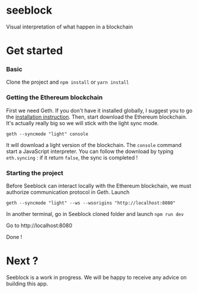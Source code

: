 # seeblock
Visual interpretation of what happen in a blockchain

# Get started
### Basic
Clone the project and 
`npm install` or `yarn install`
### Getting the Ethereum blockchain
First we need Geth. If you don't have it installed globally, I suggest you to go the [installation instruction](https://github.com/ethereum/go-ethereum/wiki/Installation-Instructions-for-Mac).
Then, start download the Ethereum blockchain. It's actually really big so we will stick with the light sync mode.
```
geth --syncmode "light" console
```
It will download a light version of the blockchain. The `console` command start a JavaScript interpreter. You can follow the download by typing `eth.syncing` : if it return `false`, the sync is completed !
### Starting the project
Before Seeblock can interact locally with the Ethereum blockchain, we must authorize communication protocol in Geth.
Launch
```
geth --syncmode "light" --ws --wsorigins "http://localhost:8080"
```
In another terminal, go in Seeblock cloned folder and launch `npm run dev`

Go to http://localhost:8080 

Done !

# Next ?
Seeblock is a work in progress. We will be happy to receive any advice on building this app.


